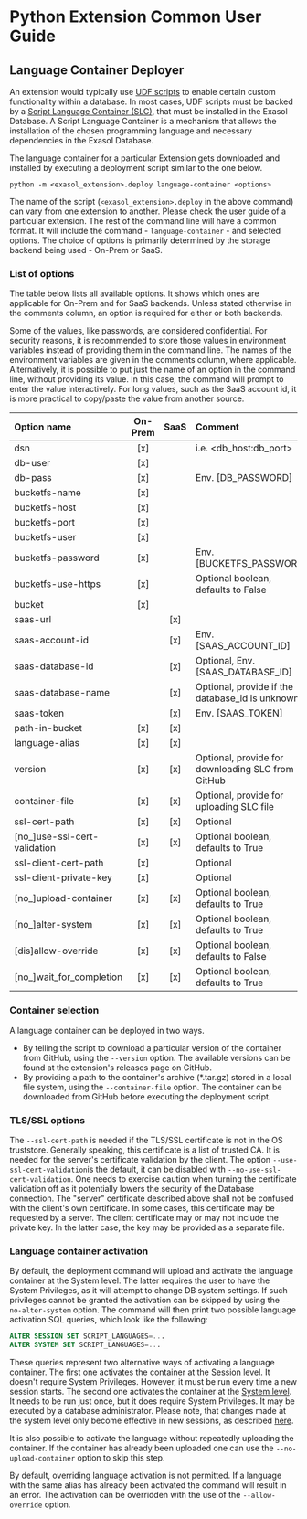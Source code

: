 # Python Extension Common User Guide

## Language Container Deployer

An extension would typically use [UDF scripts](https://docs.exasol.com/db/latest/database_concepts/udf_scripts.htm) to enable certain custom functionality within a database.
In most cases, UDF scripts must be backed by a [Script Language Container (SLC)](https://github.com/exasol/script-languages-release/), that must be installed in the Exasol Database.
A Script Language Container is a mechanism that allows the installation of the chosen programming language and
necessary dependencies in the Exasol Database.

The language container for a particular Extension gets downloaded and installed by executing a deployment script
similar to the one below.

  ```buildoutcfg
  python -m <exasol_extension>.deploy language-container <options>
  ```

The name of the script (```<exasol_extension>.deploy``` in the above command) can vary from one extension to another.
Please check the user guide of a particular extension. The rest of the command line will have a common format. It
will include the command - ```language-container``` - and selected options. The choice of options is primarily
determined by the storage backend being used - On-Prem or SaaS.

### List of options

The table below lists all available options. It shows which ones are applicable for On-Prem and for SaaS backends.
Unless stated otherwise in the comments column, an option is required for either or both backends.

Some of the values, like passwords, are considered confidential. For security reasons, it is recommended to store
those values in environment variables instead of providing them in the command line. The names of the environment
variables are given in the comments column, where applicable. Alternatively, it is possible to put just the name of
an option in the command line, without providing its value. In this case, the command will prompt to enter the value
interactively. For long values, such as the SaaS account id, it is more practical to copy/paste the value from
another source.

| Option name                  | On-Prem | SaaS | Comment                                           |
|:-----------------------------|:-------:|:----:|:--------------------------------------------------|
| dsn                          |   [x]   |      | i.e. <db_host:db_port>                            |
| db-user                      |   [x]   |      |                                                   |
| db-pass                      |   [x]   |      | Env. [DB_PASSWORD]                                |
| bucketfs-name                |   [x]   |      |                                                   |
| bucketfs-host                |   [x]   |      |                                                   |
| bucketfs-port                |   [x]   |      |                                                   |
| bucketfs-user                |   [x]   |      |                                                   |
| bucketfs-password            |   [x]   |      | Env. [BUCKETFS_PASSWORD]                          |
| bucketfs-use-https           |   [x]   |      | Optional boolean, defaults to False               |
| bucket                       |   [x]   |      |                                                   |
| saas-url                     |         | [x]  |                                                   |
| saas-account-id              |         | [x]  | Env. [SAAS_ACCOUNT_ID]                            |
| saas-database-id             |         | [x]  | Optional, Env. [SAAS_DATABASE_ID]                 |
| saas-database-name           |         | [x]  | Optional, provide if the database_id is unknown   |
| saas-token                   |         | [x]  | Env. [SAAS_TOKEN]                                 |
| path-in-bucket               |   [x]   | [x]  |                                                   |
| language-alias               |   [x]   | [x]  |                                                   |
| version                      |   [x]   | [x]  | Optional, provide for downloading SLC from GitHub |
| container-file               |   [x]   | [x]  | Optional, provide for uploading SLC file          |
| ssl-cert-path                |   [x]   | [x]  | Optional                                          |
| [no_]use-ssl-cert-validation |   [x]   | [x]  | Optional boolean, defaults to True                |
| ssl-client-cert-path         |   [x]   |      | Optional                                          |
| ssl-client-private-key       |   [x]   |      | Optional                                          |
| [no_]upload-container        |   [x]   | [x]  | Optional boolean, defaults to True                |
| [no_]alter-system            |   [x]   | [x]  | Optional boolean, defaults to True                |
| [dis]allow-override          |   [x]   | [x]  | Optional boolean, defaults to False               |
| [no_]wait_for_completion     |   [x]   | [x]  | Optional boolean, defaults to True                |

### Container selection

A language container can be deployed in two ways.

* By telling the script to download a particular version of the container from GitHub,
  using the `--version` option. The available versions can be found at the extension's releases page on GitHub.
* By providing a path to the container's archive (*.tar.gz) stored in a local file system,
  using the `--container-file` option. The container can be downloaded from GitHub before
  executing the deployment script.

### TLS/SSL options

The `--ssl-cert-path` is needed if the TLS/SSL certificate is not in the OS truststore.
Generally speaking, this certificate is a list of trusted CA. It is needed for the server's certificate
validation by the client.
The option `--use-ssl-cert-validation`is the default, it can be disabled with `--no-use-ssl-cert-validation`.
One needs to exercise caution when turning the certificate validation off as it potentially lowers the security of the
Database connection.
The "server" certificate described above shall not be confused with the client's own certificate.
In some cases, this certificate may be requested by a server. The client certificate may or may not include
the private key. In the latter case, the key may be provided as a separate file.

### Language container activation

By default, the deployment command will upload and activate the language container at the System level.
The latter requires the user to have the System Privileges, as it will attempt to change DB system settings.
If such privileges cannot be granted the activation can be skipped by using the `--no-alter-system` option.
The command will then print two possible language activation SQL queries, which look like the following:
```sql
ALTER SESSION SET SCRIPT_LANGUAGES=...
ALTER SYSTEM SET SCRIPT_LANGUAGES=...
```
These queries represent two alternative ways of activating a language container. The first one activates the
container at the [Session level](https://docs.exasol.com/db/latest/sql/alter_session.htm). It doesn't require
System Privileges. However, it must be run every time a new session starts. The second one activates the container
at the [System level](https://docs.exasol.com/db/latest/sql/alter_system.htm). It  needs to be run just once,
but it does require System Privileges. It may be executed by a database administrator. Please note, that changes
made at the system level only become effective in new sessions, as described
[here](https://docs.exasol.com/db/latest/sql/alter_system.htm#microcontent1).

It is also possible to activate the language without repeatedly uploading the container. If the container
has already been uploaded one can use the `--no-upload-container` option to skip this step.

By default, overriding language activation is not permitted. If a language with the same alias has already
been activated the command will result in an error. The activation can be overridden with the use of
the `--allow-override` option.
